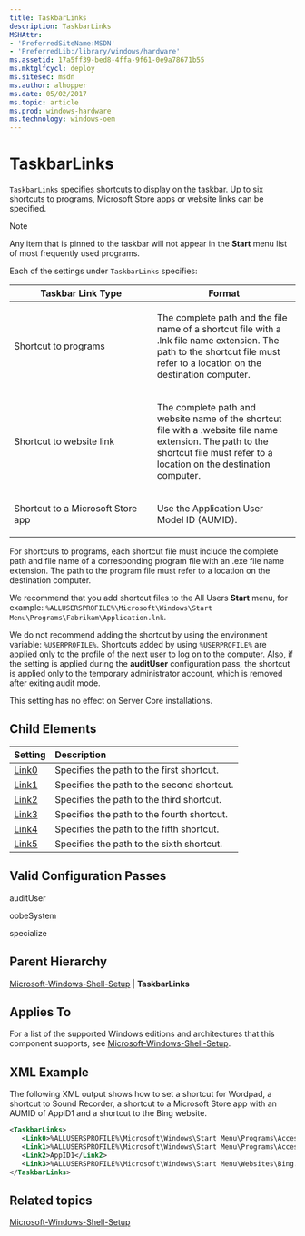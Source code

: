 ```yaml
---
title: TaskbarLinks
description: TaskbarLinks
MSHAttr:
- 'PreferredSiteName:MSDN'
- 'PreferredLib:/library/windows/hardware'
ms.assetid: 17a5ff39-bed8-4ffa-9f61-0e9a78671b55
ms.mktglfcycl: deploy
ms.sitesec: msdn
ms.author: alhopper
ms.date: 05/02/2017
ms.topic: article
ms.prod: windows-hardware
ms.technology: windows-oem
---
```

# TaskbarLinks

`TaskbarLinks` specifies shortcuts to display on the taskbar. Up to six shortcuts to programs, Microsoft Store apps or website links can be specified.

> [!Note]
> Any item that is pinned to the taskbar will not appear in the **Start** menu list of most frequently used programs.

Each of the settings under `TaskbarLinks` specifies:

<table>
<colgroup>
<col width="50%" />
<col width="50%" />
</colgroup>
<thead>
<tr class="header">
<th>Taskbar Link Type</th>
<th>Format</th>
</tr>
</thead>
<tbody>
<tr class="odd">
<td><p>Shortcut to programs</p></td>
<td><p>The complete path and the file name of a shortcut file with a .lnk file name extension. The path to the shortcut file must refer to a location on the destination computer.</p></td>
</tr>
<tr class="even">
<td><p>Shortcut to website link</p></td>
<td><p>The complete path and website name of the shortcut file with a .website file name extension. The path to the shortcut file must refer to a location on the destination computer. </p></td>
</tr>
<tr class="odd">
<td><p>Shortcut to a Microsoft Store app</p></td>
<td><p>Use the Application User Model ID (AUMID).</p></td>
</tr>
</tbody>
</table>

For shortcuts to programs, each shortcut file must include the complete path and file name of a corresponding program file with an .exe file name extension. The path to the program file must refer to a location on the destination computer.

We recommend that you add shortcut files to the All Users **Start** menu, for example: `%ALLUSERSPROFILE%\Microsoft\Windows\Start Menu\Programs\Fabrikam\Application.lnk`.

We do not recommend adding the shortcut by using the environment variable: `%USERPROFILE%`. Shortcuts added by using `%USERPROFILE%` are applied only to the profile of the next user to log on to the computer. Also, if the setting is applied during the **auditUser** configuration pass, the shortcut is applied only to the temporary administrator account, which is removed after exiting audit mode.

This setting has no effect on Server Core installations.

## Child Elements

| Setting                 | Description                                                                           |
|:------------------------|:--------------------------------------------------------------------------------------|
| [Link0](microsoft-windows-shell-setup-taskbarlinks-link0.md) | Specifies the path to the first shortcut.  |
| [Link1](microsoft-windows-shell-setup-taskbarlinks-link1.md) | Specifies the path to the second shortcut. |
| [Link2](microsoft-windows-shell-setup-taskbarlinks-link2.md) | Specifies the path to the third shortcut.  |
| [Link3](microsoft-windows-shell-setup-taskbarlinks-link3.md) | Specifies the path to the fourth shortcut. |
| [Link4](microsoft-windows-shell-setup-taskbarlinks-link4.md) | Specifies the path to the fifth shortcut.  |
| [Link5](microsoft-windows-shell-setup-taskbarlinks-link5.md) | Specifies the path to the sixth shortcut.  |

## Valid Configuration Passes

auditUser

oobeSystem

specialize

## Parent Hierarchy

[Microsoft-Windows-Shell-Setup](microsoft-windows-shell-setup.md) | **TaskbarLinks**

## Applies To

For a list of the supported Windows editions and architectures that this component supports, see [Microsoft-Windows-Shell-Setup](microsoft-windows-shell-setup.md).

## XML Example

The following XML output shows how to set a shortcut for Wordpad, a shortcut to Sound Recorder, a shortcut to a Microsoft Store app with an AUMID of AppID1 and a shortcut to the Bing website.

```XML
<TaskbarLinks>
   <Link0>%ALLUSERSPROFILE%\Microsoft\Windows\Start Menu\Programs\Accessories\Wordpad.lnk</Link0>
   <Link1>%ALLUSERSPROFILE%\Microsoft\Windows\Start Menu\Programs\Accessories\Sound Recorder.lnk</Link1>
   <Link2>AppID1</Link2>
   <Link3>%ALLUSERSPROFILE%\Microsoft\Windows\Start Menu\Websites\Bing.website</Link3>
</TaskbarLinks>
```

## Related topics

[Microsoft-Windows-Shell-Setup](microsoft-windows-shell-setup.md)